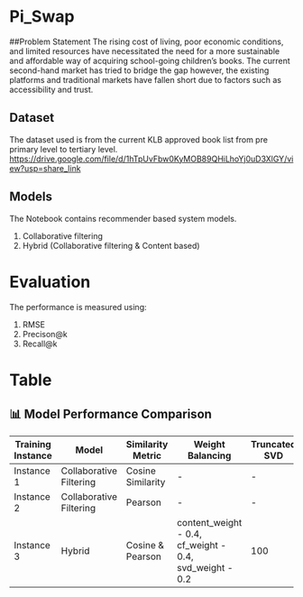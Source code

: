 # Pi_Swap

##Problem Statement
The rising cost of living, poor economic conditions, and limited resources have necessitated the need for a more sustainable and affordable way of acquiring school-going children’s books. The current second-hand market has tried to bridge the gap however, the existing platforms and traditional markets have fallen short due to factors such as accessibility and trust.

## Dataset
The dataset used is from the current KLB approved book list from pre primary level to tertiary level.
https://drive.google.com/file/d/1hTpUvFbw0KyMOB89QHiLhoYj0uD3XlGY/view?usp=share_link

## Models
The Notebook contains recommender based system models.
1. Collaborative filtering
2. Hybrid (Collaborative filtering & Content based)

# Evaluation
The performance is measured using:
1. RMSE
2. Precison@k
3. Recall@k

# Table
## 📊 Model Performance Comparison

| Training Instance | Model                   | Similarity Metric        | Weight Balancing                                | Truncated SVD | Top K | RMSE  | Precision@K | Recall@K |
|------------------|------------------------|-------------------------|------------------------------------------------|--------------|------|------|-------------|----------|
| Instance 1      | Collaborative Filtering | Cosine Similarity       | -                                              | -            | 5    | 0    | 0.0023      | 0.0116   |
| Instance 2      | Collaborative Filtering | Pearson                 | -                                              | -            | 10   | 0    | 0.0023      | 0.0116   |
| Instance 3      | Hybrid                  | Cosine & Pearson        | content_weight - 0.4, cf_weight - 0.4, svd_weight - 0.2 | 100          | -    | 0.2451 | 0.0047      | 0.0349   |



